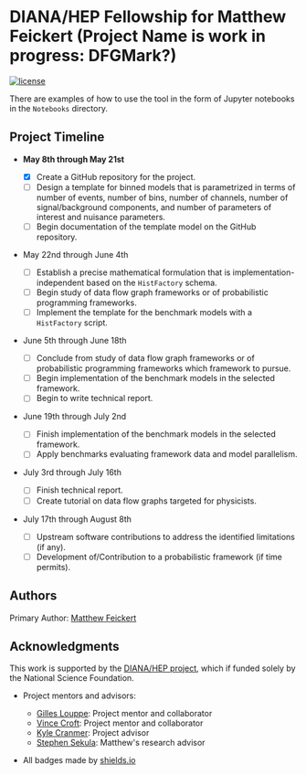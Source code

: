 # DIANA/HEP Fellowship for Matthew Feickert (Project Name is work in progress: DFGMark?)

<!-- Temp link until in GitHub -->

 [![license](https://img.shields.io/github/license/matthewfeickert/HEP-ML-Resources.svg)]()

There are examples of how to use the tool in the form of Jupyter notebooks in the `Notebooks` directory.

## Project Timeline

- **May 8th through May 21st**

  - [x] Create a GitHub repository for the project.
  - [ ] Design a template for binned models that is parametrized in terms of number of events, number of bins, number of channels, number of signal/background components, and number of parameters of interest and nuisance parameters.
  - [ ] Begin documentation of the template model on the GitHub repository.

- May 22nd through June 4th

  - [ ] Establish a precise mathematical formulation that is implementation-independent based on the `HistFactory` schema.
  - [ ] Begin study of data flow graph frameworks or of probabilistic programming frameworks.
  - [ ] Implement the template for the benchmark models with a `HistFactory` script.

- June 5th through June 18th

  - [ ] Conclude from study of data flow graph frameworks or of probabilistic programming frameworks which framework to pursue.
  - [ ] Begin implementation of the benchmark models in the selected framework.
  - [ ] Begin to write technical report.

- June 19th through July 2nd

  - [ ] Finish implementation of the benchmark models in the selected framework.
  - [ ] Apply benchmarks evaluating framework data and model parallelism.

- July 3rd through July 16th

  - [ ] Finish technical report.
  - [ ] Create tutorial on data flow graphs targeted for physicists.

- July 17th through August 8th

  - [ ] Upstream software contributions to address the identified limitations (if any).
  - [ ] Development of/Contribution to a probabilistic framework (if time permits).

## Authors

Primary Author: [Matthew Feickert](http://www.matthewfeickert.com/)

## Acknowledgments

This work is supported by the [DIANA/HEP project](http://diana-hep.org/), which if funded solely by the National Science Foundation.

- Project mentors and advisors:

  - [Gilles Louppe](https://glouppe.github.io/): Project mentor and collaborator
  - [Vince Croft](https://www.nikhef.nl/~vcroft/): Project mentor and collaborator
  - [Kyle Cranmer](http://physics.as.nyu.edu/object/kylecranmer.html): Project advisor
  - [Stephen Sekula](http://www.physics.smu.edu/sekula/): Matthew's research advisor

- All badges made by [shields.io](http://shields.io/)
